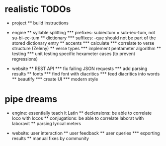 realistic TODOs
====

* project
** build instructions

* engine
** syllable splitting
*** prefixes: subiectum = sub-iec-tum, not su-bi-ec-tum
** dictionary
*** suffixes: -que should not be part of the stored dictionary entry
** accents
*** calculate
*** correlate to verse structure (Zeleny)
** verse types
*** implement pentameter algorithm
** testing
*** unit testing specific hexameter cases (to prevent regressions)

* website
** REST API
*** fix failing JSON requests
*** add parsing results
** fonts
*** find font with diacritics
*** feed diacritics into words
** beautify
*** create UI
*** modern style

pipe dreams
====

* engine: essentially teach it Latin
** declensions: be able to correlate loco with locos
** conjugations: be able to correlate laborat with laboravit
** parsing lyrical meters

* website: user interaction
** user feedback
** user queries
*** exporting results
** manual fixes by community
